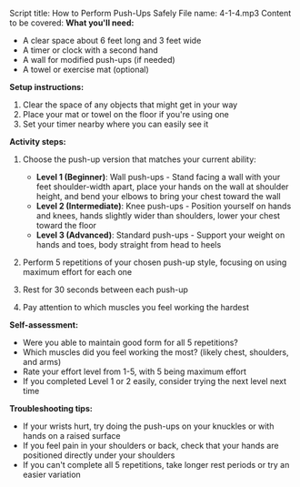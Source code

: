 Script title: How to Perform Push-Ups Safely
File name: 4-1-4.mp3
Content to be covered:
**What you'll need:**
- A clear space about 6 feet long and 3 feet wide
- A timer or clock with a second hand
- A wall for modified push-ups (if needed)
- A towel or exercise mat (optional)

**Setup instructions:**
1. Clear the space of any objects that might get in your way
2. Place your mat or towel on the floor if you're using one
3. Set your timer nearby where you can easily see it

**Activity steps:**
1. Choose the push-up version that matches your current ability:
   - **Level 1 (Beginner)**: Wall push-ups - Stand facing a wall with your feet shoulder-width apart, place your hands on the wall at shoulder height, and bend your elbows to bring your chest toward the wall
   - **Level 2 (Intermediate)**: Knee push-ups - Position yourself on hands and knees, hands slightly wider than shoulders, lower your chest toward the floor
   - **Level 3 (Advanced)**: Standard push-ups - Support your weight on hands and toes, body straight from head to heels

2. Perform 5 repetitions of your chosen push-up style, focusing on using maximum effort for each one
3. Rest for 30 seconds between each push-up
4. Pay attention to which muscles you feel working the hardest

**Self-assessment:**
- Were you able to maintain good form for all 5 repetitions?
- Which muscles did you feel working the most? (likely chest, shoulders, and arms)
- Rate your effort level from 1-5, with 5 being maximum effort
- If you completed Level 1 or 2 easily, consider trying the next level next time

**Troubleshooting tips:**
- If your wrists hurt, try doing the push-ups on your knuckles or with hands on a raised surface
- If you feel pain in your shoulders or back, check that your hands are positioned directly under your shoulders
- If you can't complete all 5 repetitions, take longer rest periods or try an easier variation